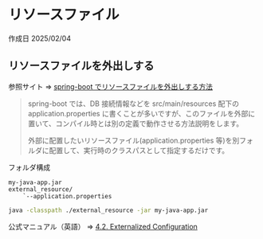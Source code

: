 # リソースファイル

作成日 2025/02/04

## リソースファイルを外出しする

参照サイト => [spring-boot でリソースファイルを外出しする方法](https://qiita.com/greencoffeemaker/items/c5039533d9e36f038bbe)

> spring-boot では、DB 接続情報などを src/main/resources 配下の application.properties に書くことが多いですが、このファイルを外部に置いて、コンパイル時とは別の定義で動作させる方法説明をします。
>
> 外部に配置したいリソースファイル(application.properties 等)を別フォルダに配置して、実行時のクラスパスとして指定するだけです。

フォルダ構成

```text
my-java-app.jar
external_resource/
    `--application.properties
```

```bash
java -classpath ./external_resource -jar my-java-app.jar
```

公式マニュアル（英語） => [4.2. Externalized Configuration](https://docs.spring.io/spring-boot/docs/2.2.0.M4/reference/html/#boot-features-external-config)
